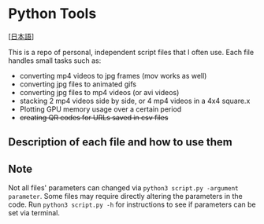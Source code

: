 # Python Tools

[[日本語](readmeja.md)]

This is a repo of personal, independent script files that I often use. Each file handles small tasks such as:

- converting mp4 videos to jpg frames (mov works as well)
- converting jpg files to animated gifs
- converting jpg files to mp4 videos (or avi videos)
- stacking 2 mp4 videos side by side, or 4 mp4 videos in a 4x4 square.x
- Plotting GPU memory usage over a certain period
- ~~creating QR codes for URLs saved in csv files~~

## Description of each file and how to use them

## Note

Not all files' parameters can changed via `python3 script.py -argument parameter`. Some files may require directly altering the parameters in the code. Run `python3 script.py -h` for instructions to see if parameters can be set via terminal.
